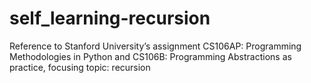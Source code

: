 # self_learning-recursion
Reference to Stanford University’s assignment CS106AP: Programming Methodologies in Python and CS106B: Programming Abstractions as practice, focusing topic: recursion
